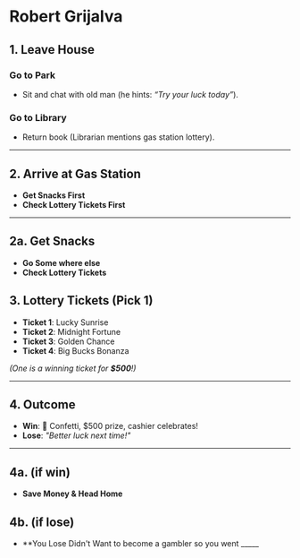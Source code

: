 # Robert Grijalva

## 1. Leave House

### Go to Park

- Sit and chat with old man (he hints: _“Try your luck today”_).

### Go to Library

- Return book (Librarian mentions gas station lottery).

---

## 2. Arrive at Gas Station

- **Get Snacks First**  
- **Check Lottery Tickets First**

---

## 2a. Get Snacks

- **Go Some where else**
- **Check Lottery Tickets**

## 3. Lottery Tickets (Pick 1)

- **Ticket 1**: Lucky Sunrise  
- **Ticket 2**: Midnight Fortune  
- **Ticket 3**: Golden Chance  
- **Ticket 4**: Big Bucks Bonanza  

_(One is a winning ticket for **$500**!)_

---

## 4. Outcome

- **Win**: 🎉 Confetti, $500 prize, cashier celebrates!  
- **Lose**: _"Better luck next time!"_

---

## 4a. (if win)
  
- **Save Money & Head Home**

## 4b. (if lose)

- **You Lose Didn't Want to become a gambler so you went _____
